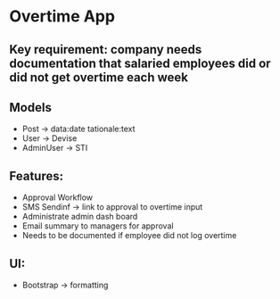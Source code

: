 # Overtime App

## Key requirement: company needs documentation that salaried employees did or did not get overtime each week

## Models

- Post -> data:date tationale:text
- User -> Devise
- AdminUser -> STI

## Features:

- Approval Workflow
- SMS Sendinf -> link to approval to overtime input
- Administrate admin dash board
- Email summary to managers for approval
- Needs to be documented if employee did not log overtime

## UI:

- Bootstrap -> formatting
